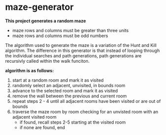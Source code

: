 # maze-generator

**This project generates a random maze**
* maze rows and columns must be greater than three units
* maze rows and columns must be odd numbers


The algorithm used to generate the maze is a variation of the Hunt and Kill algorithm. The difference in this generator is that instead of looping through the individual searches and path generations, path generations are recursivly called within the walk funciton. 


**algorithm is as follows:**

1. start at a random room and mark it as visited
2. randomly select an adjacent, unvisited, in bounds room
3. advance to the selected room and mark it as visited
4. remove the wall between the previous and current room
5. repeat steps 2 - 4 until all adjacent rooms have been visited or are out of bounds
6. traverse the maze room by room checking for an unvisted room with an adjacent visited room
   * if found, recall steps 2-5 starting at the visited room
   * if none are found, end
